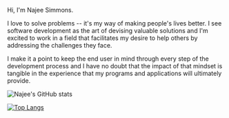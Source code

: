 Hi, I'm Najee Simmons. 

I love to solve problems -- it's my way of making people's lives better. I see software development as the art of devising valuable solutions and I'm excited to work in a field that facilitates my desire to help others by addressing the challenges they face. 

I make it a point to keep the end user in mind through every step of the development process and I have no doubt that the impact of that mindset is tangible in the experience that my programs and applications will ultimately provide.

![Najee's GitHub stats](https://github-readme-stats.vercel.app/api?username=najeesimmons&show_icons=true&theme=onedark)

[![Top Langs](https://github-readme-stats.vercel.app/api/top-langs/?username=anuraghazra&layout=compact)](https://github.com/anuraghazra/github-readme-stats)
